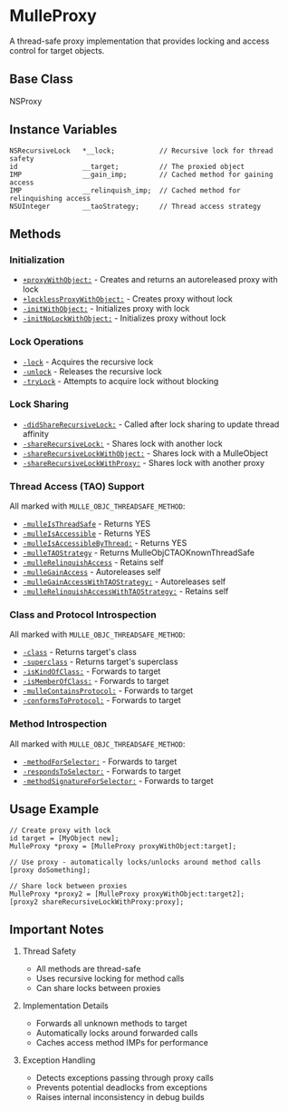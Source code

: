 # MulleProxy

A thread-safe proxy implementation that provides locking and access control for target objects.

## Base Class
NSProxy

## Instance Variables
```objc
NSRecursiveLock   *__lock;           // Recursive lock for thread safety
id                __target;          // The proxied object
IMP               __gain_imp;        // Cached method for gaining access
IMP               __relinquish_imp;  // Cached method for relinquishing access
NSUInteger        __taoStrategy;     // Thread access strategy
```

## Methods

### Initialization
- [`+proxyWithObject:`](https://www.perplexity.ai/search?q=Please+create+some+detailed+API+documentation+for+the+method+proxyWithObject+of+MulleProxy+of+the+MulleObjC+project+https://github.com/mulle-objc/MulleObjC.+You+will+find+source+code+probably+at+https://raw.githubusercontent.com/mulle-objc/MulleObjC/refs/heads/master/src/class/MulleProxy.m+and+the+header+at+https://raw.githubusercontent.com/mulle-objc/MulleObjC/refs/heads/master/src/class/MulleProxy.h+and+there+may+also+be+tests+for+it+in+the+test/+folder) - Creates and returns an autoreleased proxy with lock
- [`+locklessProxyWithObject:`](https://www.perplexity.ai/search?q=Please+create+some+detailed+API+documentation+for+the+method+locklessProxyWithObject+of+MulleProxy+of+the+MulleObjC+project+https://github.com/mulle-objc/MulleObjC.+You+will+find+source+code+probably+at+https://raw.githubusercontent.com/mulle-objc/MulleObjC/refs/heads/master/src/class/MulleProxy.m+and+the+header+at+https://raw.githubusercontent.com/mulle-objc/MulleObjC/refs/heads/master/src/class/MulleProxy.h+and+there+may+also+be+tests+for+it+in+the+test/+folder) - Creates proxy without lock
- [`-initWithObject:`](https://www.perplexity.ai/search?q=Please+create+some+detailed+API+documentation+for+the+method+initWithObject+of+MulleProxy+of+the+MulleObjC+project+https://github.com/mulle-objc/MulleObjC.+You+will+find+source+code+probably+at+https://raw.githubusercontent.com/mulle-objc/MulleObjC/refs/heads/master/src/class/MulleProxy.m+and+the+header+at+https://raw.githubusercontent.com/mulle-objc/MulleObjC/refs/heads/master/src/class/MulleProxy.h+and+there+may+also+be+tests+for+it+in+the+test/+folder) - Initializes proxy with lock
- [`-initNoLockWithObject:`](https://www.perplexity.ai/search?q=Please+create+some+detailed+API+documentation+for+the+method+initNoLockWithObject+of+MulleProxy+of+the+MulleObjC+project+https://github.com/mulle-objc/MulleObjC.+You+will+find+source+code+probably+at+https://raw.githubusercontent.com/mulle-objc/MulleObjC/refs/heads/master/src/class/MulleProxy.m+and+the+header+at+https://raw.githubusercontent.com/mulle-objc/MulleObjC/refs/heads/master/src/class/MulleProxy.h+and+there+may+also+be+tests+for+it+in+the+test/+folder) - Initializes proxy without lock

### Lock Operations
- [`-lock`](https://www.perplexity.ai/search?q=Please+create+some+detailed+API+documentation+for+the+method+lock+of+MulleProxy+of+the+MulleObjC+project+https://github.com/mulle-objc/MulleObjC.+You+will+find+source+code+probably+at+https://raw.githubusercontent.com/mulle-objc/MulleObjC/refs/heads/master/src/class/MulleProxy.m+and+the+header+at+https://raw.githubusercontent.com/mulle-objc/MulleObjC/refs/heads/master/src/class/MulleProxy.h+and+there+may+also+be+tests+for+it+in+the+test/+folder) - Acquires the recursive lock
- [`-unlock`](https://www.perplexity.ai/search?q=Please+create+some+detailed+API+documentation+for+the+method+unlock+of+MulleProxy+of+the+MulleObjC+project+https://github.com/mulle-objc/MulleObjC.+You+will+find+source+code+probably+at+https://raw.githubusercontent.com/mulle-objc/MulleObjC/refs/heads/master/src/class/MulleProxy.m+and+the+header+at+https://raw.githubusercontent.com/mulle-objc/MulleObjC/refs/heads/master/src/class/MulleProxy.h+and+there+may+also+be+tests+for+it+in+the+test/+folder) - Releases the recursive lock
- [`-tryLock`](https://www.perplexity.ai/search?q=Please+create+some+detailed+API+documentation+for+the+method+tryLock+of+MulleProxy+of+the+MulleObjC+project+https://github.com/mulle-objc/MulleObjC.+You+will+find+source+code+probably+at+https://raw.githubusercontent.com/mulle-objc/MulleObjC/refs/heads/master/src/class/MulleProxy.m+and+the+header+at+https://raw.githubusercontent.com/mulle-objc/MulleObjC/refs/heads/master/src/class/MulleProxy.h+and+there+may+also+be+tests+for+it+in+the+test/+folder) - Attempts to acquire lock without blocking

### Lock Sharing
- [`-didShareRecursiveLock:`](https://www.perplexity.ai/search?q=Please+create+some+detailed+API+documentation+for+the+method+didShareRecursiveLock+of+MulleProxy+of+the+MulleObjC+project+https://github.com/mulle-objc/MulleObjC.+You+will+find+source+code+probably+at+https://raw.githubusercontent.com/mulle-objc/MulleObjC/refs/heads/master/src/class/MulleProxy.m+and+the+header+at+https://raw.githubusercontent.com/mulle-objc/MulleObjC/refs/heads/master/src/class/MulleProxy.h+and+there+may+also+be+tests+for+it+in+the+test/+folder) - Called after lock sharing to update thread affinity
- [`-shareRecursiveLock:`](https://www.perplexity.ai/search?q=Please+create+some+detailed+API+documentation+for+the+method+shareRecursiveLock+of+MulleProxy+of+the+MulleObjC+project+https://github.com/mulle-objc/MulleObjC.+You+will+find+source+code+probably+at+https://raw.githubusercontent.com/mulle-objc/MulleObjC/refs/heads/master/src/class/MulleProxy.m+and+the+header+at+https://raw.githubusercontent.com/mulle-objc/MulleObjC/refs/heads/master/src/class/MulleProxy.h+and+there+may+also+be+tests+for+it+in+the+test/+folder) - Shares lock with another lock
- [`-shareRecursiveLockWithObject:`](https://www.perplexity.ai/search?q=Please+create+some+detailed+API+documentation+for+the+method+shareRecursiveLockWithObject+of+MulleProxy+of+the+MulleObjC+project+https://github.com/mulle-objc/MulleObjC.+You+will+find+source+code+probably+at+https://raw.githubusercontent.com/mulle-objc/MulleObjC/refs/heads/master/src/class/MulleProxy.m+and+the+header+at+https://raw.githubusercontent.com/mulle-objc/MulleObjC/refs/heads/master/src/class/MulleProxy.h+and+there+may+also+be+tests+for+it+in+the+test/+folder) - Shares lock with a MulleObject
- [`-shareRecursiveLockWithProxy:`](https://www.perplexity.ai/search?q=Please+create+some+detailed+API+documentation+for+the+method+shareRecursiveLockWithProxy+of+MulleProxy+of+the+MulleObjC+project+https://github.com/mulle-objc/MulleObjC.+You+will+find+source+code+probably+at+https://raw.githubusercontent.com/mulle-objc/MulleObjC/refs/heads/master/src/class/MulleProxy.m+and+the+header+at+https://raw.githubusercontent.com/mulle-objc/MulleObjC/refs/heads/master/src/class/MulleProxy.h+and+there+may+also+be+tests+for+it+in+the+test/+folder) - Shares lock with another proxy

### Thread Access (TAO) Support
All marked with `MULLE_OBJC_THREADSAFE_METHOD`:
- [`-mulleIsThreadSafe`](https://www.perplexity.ai/search?q=Please+create+some+detailed+API+documentation+for+the+method+mulleIsThreadSafe+of+MulleProxy+of+the+MulleObjC+project+https://github.com/mulle-objc/MulleObjC.+You+will+find+source+code+probably+at+https://raw.githubusercontent.com/mulle-objc/MulleObjC/refs/heads/master/src/class/MulleProxy.m+and+the+header+at+https://raw.githubusercontent.com/mulle-objc/MulleObjC/refs/heads/master/src/class/MulleProxy.h+and+there+may+also+be+tests+for+it+in+the+test/+folder) - Returns YES
- [`-mulleIsAccessible`](https://www.perplexity.ai/search?q=Please+create+some+detailed+API+documentation+for+the+method+mulleIsAccessible+of+MulleProxy+of+the+MulleObjC+project+https://github.com/mulle-objc/MulleObjC.+You+will+find+source+code+probably+at+https://raw.githubusercontent.com/mulle-objc/MulleObjC/refs/heads/master/src/class/MulleProxy.m+and+the+header+at+https://raw.githubusercontent.com/mulle-objc/MulleObjC/refs/heads/master/src/class/MulleProxy.h+and+there+may+also+be+tests+for+it+in+the+test/+folder) - Returns YES
- [`-mulleIsAccessibleByThread:`](https://www.perplexity.ai/search?q=Please+create+some+detailed+API+documentation+for+the+method+mulleIsAccessibleByThread+of+MulleProxy+of+the+MulleObjC+project+https://github.com/mulle-objc/MulleObjC.+You+will+find+source+code+probably+at+https://raw.githubusercontent.com/mulle-objc/MulleObjC/refs/heads/master/src/class/MulleProxy.m+and+the+header+at+https://raw.githubusercontent.com/mulle-objc/MulleObjC/refs/heads/master/src/class/MulleProxy.h+and+there+may+also+be+tests+for+it+in+the+test/+folder) - Returns YES
- [`-mulleTAOStrategy`](https://www.perplexity.ai/search?q=Please+create+some+detailed+API+documentation+for+the+method+mulleTAOStrategy+of+MulleProxy+of+the+MulleObjC+project+https://github.com/mulle-objc/MulleObjC.+You+will+find+source+code+probably+at+https://raw.githubusercontent.com/mulle-objc/MulleObjC/refs/heads/master/src/class/MulleProxy.m+and+the+header+at+https://raw.githubusercontent.com/mulle-objc/MulleObjC/refs/heads/master/src/class/MulleProxy.h+and+there+may+also+be+tests+for+it+in+the+test/+folder) - Returns MulleObjCTAOKnownThreadSafe
- [`-mulleRelinquishAccess`](https://www.perplexity.ai/search?q=Please+create+some+detailed+API+documentation+for+the+method+mulleRelinquishAccess+of+MulleProxy+of+the+MulleObjC+project+https://github.com/mulle-objc/MulleObjC.+You+will+find+source+code+probably+at+https://raw.githubusercontent.com/mulle-objc/MulleObjC/refs/heads/master/src/class/MulleProxy.m+and+the+header+at+https://raw.githubusercontent.com/mulle-objc/MulleObjC/refs/heads/master/src/class/MulleProxy.h+and+there+may+also+be+tests+for+it+in+the+test/+folder) - Retains self
- [`-mulleGainAccess`](https://www.perplexity.ai/search?q=Please+create+some+detailed+API+documentation+for+the+method+mulleGainAccess+of+MulleProxy+of+the+MulleObjC+project+https://github.com/mulle-objc/MulleObjC.+You+will+find+source+code+probably+at+https://raw.githubusercontent.com/mulle-objc/MulleObjC/refs/heads/master/src/class/MulleProxy.m+and+the+header+at+https://raw.githubusercontent.com/mulle-objc/MulleObjC/refs/heads/master/src/class/MulleProxy.h+and+there+may+also+be+tests+for+it+in+the+test/+folder) - Autoreleases self
- [`-mulleGainAccessWithTAOStrategy:`](https://www.perplexity.ai/search?q=Please+create+some+detailed+API+documentation+for+the+method+mulleGainAccessWithTAOStrategy+of+MulleProxy+of+the+MulleObjC+project+https://github.com/mulle-objc/MulleObjC.+You+will+find+source+code+probably+at+https://raw.githubusercontent.com/mulle-objc/MulleObjC/refs/heads/master/src/class/MulleProxy.m+and+the+header+at+https://raw.githubusercontent.com/mulle-objc/MulleObjC/refs/heads/master/src/class/MulleProxy.h+and+there+may+also+be+tests+for+it+in+the+test/+folder) - Autoreleases self
- [`-mulleRelinquishAccessWithTAOStrategy:`](https://www.perplexity.ai/search?q=Please+create+some+detailed+API+documentation+for+the+method+mulleRelinquishAccessWithTAOStrategy+of+MulleProxy+of+the+MulleObjC+project+https://github.com/mulle-objc/MulleObjC.+You+will+find+source+code+probably+at+https://raw.githubusercontent.com/mulle-objc/MulleObjC/refs/heads/master/src/class/MulleProxy.m+and+the+header+at+https://raw.githubusercontent.com/mulle-objc/MulleObjC/refs/heads/master/src/class/MulleProxy.h+and+there+may+also+be+tests+for+it+in+the+test/+folder) - Retains self

### Class and Protocol Introspection
All marked with `MULLE_OBJC_THREADSAFE_METHOD`:
- [`-class`](https://www.perplexity.ai/search?q=Please+create+some+detailed+API+documentation+for+the+method+class+of+MulleProxy+of+the+MulleObjC+project+https://github.com/mulle-objc/MulleObjC.+You+will+find+source+code+probably+at+https://raw.githubusercontent.com/mulle-objc/MulleObjC/refs/heads/master/src/class/MulleProxy.m+and+the+header+at+https://raw.githubusercontent.com/mulle-objc/MulleObjC/refs/heads/master/src/class/MulleProxy.h+and+there+may+also+be+tests+for+it+in+the+test/+folder) - Returns target's class
- [`-superclass`](https://www.perplexity.ai/search?q=Please+create+some+detailed+API+documentation+for+the+method+superclass+of+MulleProxy+of+the+MulleObjC+project+https://github.com/mulle-objc/MulleObjC.+You+will+find+source+code+probably+at+https://raw.githubusercontent.com/mulle-objc/MulleObjC/refs/heads/master/src/class/MulleProxy.m+and+the+header+at+https://raw.githubusercontent.com/mulle-objc/MulleObjC/refs/heads/master/src/class/MulleProxy.h+and+there+may+also+be+tests+for+it+in+the+test/+folder) - Returns target's superclass
- [`-isKindOfClass:`](https://www.perplexity.ai/search?q=Please+create+some+detailed+API+documentation+for+the+method+isKindOfClass+of+MulleProxy+of+the+MulleObjC+project+https://github.com/mulle-objc/MulleObjC.+You+will+find+source+code+probably+at+https://raw.githubusercontent.com/mulle-objc/MulleObjC/refs/heads/master/src/class/MulleProxy.m+and+the+header+at+https://raw.githubusercontent.com/mulle-objc/MulleObjC/refs/heads/master/src/class/MulleProxy.h+and+there+may+also+be+tests+for+it+in+the+test/+folder) - Forwards to target
- [`-isMemberOfClass:`](https://www.perplexity.ai/search?q=Please+create+some+detailed+API+documentation+for+the+method+isMemberOfClass+of+MulleProxy+of+the+MulleObjC+project+https://github.com/mulle-objc/MulleObjC.+You+will+find+source+code+probably+at+https://raw.githubusercontent.com/mulle-objc/MulleObjC/refs/heads/master/src/class/MulleProxy.m+and+the+header+at+https://raw.githubusercontent.com/mulle-objc/MulleObjC/refs/heads/master/src/class/MulleProxy.h+and+there+may+also+be+tests+for+it+in+the+test/+folder) - Forwards to target
- [`-mulleContainsProtocol:`](https://www.perplexity.ai/search?q=Please+create+some+detailed+API+documentation+for+the+method+mulleContainsProtocol+of+MulleProxy+of+the+MulleObjC+project+https://github.com/mulle-objc/MulleObjC.+You+will+find+source+code+probably+at+https://raw.githubusercontent.com/mulle-objc/MulleObjC/refs/heads/master/src/class/MulleProxy.m+and+the+header+at+https://raw.githubusercontent.com/mulle-objc/MulleObjC/refs/heads/master/src/class/MulleProxy.h+and+there+may+also+be+tests+for+it+in+the+test/+folder) - Forwards to target
- [`-conformsToProtocol:`](https://www.perplexity.ai/search?q=Please+create+some+detailed+API+documentation+for+the+method+conformsToProtocol+of+MulleProxy+of+the+MulleObjC+project+https://github.com/mulle-objc/MulleObjC.+You+will+find+source+code+probably+at+https://raw.githubusercontent.com/mulle-objc/MulleObjC/refs/heads/master/src/class/MulleProxy.m+and+the+header+at+https://raw.githubusercontent.com/mulle-objc/MulleObjC/refs/heads/master/src/class/MulleProxy.h+and+there+may+also+be+tests+for+it+in+the+test/+folder) - Forwards to target

### Method Introspection
All marked with `MULLE_OBJC_THREADSAFE_METHOD`:
- [`-methodForSelector:`](https://www.perplexity.ai/search?q=Please+create+some+detailed+API+documentation+for+the+method+methodForSelector+of+MulleProxy+of+the+MulleObjC+project+https://github.com/mulle-objc/MulleObjC.+You+will+find+source+code+probably+at+https://raw.githubusercontent.com/mulle-objc/MulleObjC/refs/heads/master/src/class/MulleProxy.m+and+the+header+at+https://raw.githubusercontent.com/mulle-objc/MulleObjC/refs/heads/master/src/class/MulleProxy.h+and+there+may+also+be+tests+for+it+in+the+test/+folder) - Forwards to target
- [`-respondsToSelector:`](https://www.perplexity.ai/search?q=Please+create+some+detailed+API+documentation+for+the+method+respondsToSelector+of+MulleProxy+of+the+MulleObjC+project+https://github.com/mulle-objc/MulleObjC.+You+will+find+source+code+probably+at+https://raw.githubusercontent.com/mulle-objc/MulleObjC/refs/heads/master/src/class/MulleProxy.m+and+the+header+at+https://raw.githubusercontent.com/mulle-objc/MulleObjC/refs/heads/master/src/class/MulleProxy.h+and+there+may+also+be+tests+for+it+in+the+test/+folder) - Forwards to target
- [`-methodSignatureForSelector:`](https://www.perplexity.ai/search?q=Please+create+some+detailed+API+documentation+for+the+method+methodSignatureForSelector+of+MulleProxy+of+the+MulleObjC+project+https://github.com/mulle-objc/MulleObjC.+You+will+find+source+code+probably+at+https://raw.githubusercontent.com/mulle-objc/MulleObjC/refs/heads/master/src/class/MulleProxy.m+and+the+header+at+https://raw.githubusercontent.com/mulle-objc/MulleObjC/refs/heads/master/src/class/MulleProxy.h+and+there+may+also+be+tests+for+it+in+the+test/+folder) - Forwards to target

## Usage Example

```objc
// Create proxy with lock
id target = [MyObject new];
MulleProxy *proxy = [MulleProxy proxyWithObject:target];

// Use proxy - automatically locks/unlocks around method calls
[proxy doSomething];

// Share lock between proxies
MulleProxy *proxy2 = [MulleProxy proxyWithObject:target2];
[proxy2 shareRecursiveLockWithProxy:proxy];
```

## Important Notes

1. Thread Safety
   - All methods are thread-safe
   - Uses recursive locking for method calls
   - Can share locks between proxies

2. Implementation Details
   - Forwards all unknown methods to target
   - Automatically locks around forwarded calls
   - Caches access method IMPs for performance

3. Exception Handling
   - Detects exceptions passing through proxy calls
   - Prevents potential deadlocks from exceptions
   - Raises internal inconsistency in debug builds
